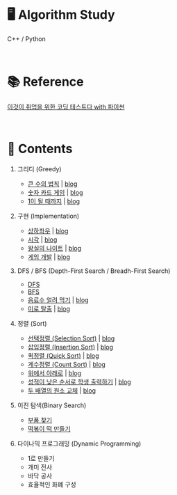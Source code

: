 # 🖥 Algorithm Study
C++ / Python

</br>

# 📚 Reference
[이것이 취업을 위한 코딩 테스트다 with 파이썬](https://www.hanbit.co.kr/store/books/look.php?p_code=B8945183661)

</br>

# 📑 Contents
1. 그리디 (Greedy)
    - [큰 수의 법칙](./Greedy/큰수의법칙(sol1).cpp) | [blog](https://blog.naver.com/hy2je0ng/222212487271)
    - [숫자 카드 게임](./Greedy/숫자카드게임.cpp) | [blog](https://blog.naver.com/hy2je0ng/222213652548)
    - [1이 될 때까지](./Greedy/1이될때까지(sol1).cpp) | [blog](https://blog.naver.com/hy2je0ng/222214291231)

2. 구현 (Implementation)
   - [상하좌우](./Implementation/상하좌우.cpp) | [blog](https://blog.naver.com/hy2je0ng/222220508284)
   - [시각](./Implementation/시각1.cpp) | [blog](https://blog.naver.com/hy2je0ng/222227887126)
   - [왕실의 나이트](./Implementation/왕실의나이트.cpp) | [blog](https://blog.naver.com/hy2je0ng/222230301261)
   - [게임 개발](./Implementation/게임개발.cpp) | [blog](https://blog.naver.com/hy2je0ng/222232331012)

3. DFS / BFS (Depth-First Search / Breadh-First Search)
   - [DFS](./DFS_BFS/DFS.cpp)
   - [BFS](./DFS_BFS/BFS.cpp)
   - [음료수 얼려 먹기](./DFS_BFS/음료수얼려먹기.cpp) | [blog](https://blog.naver.com/hy2je0ng/222261761410)
   - [미로 탈출](./DFS_BFS/미로탈출.cpp) | [blog](https://blog.naver.com/hy2je0ng/222263123761)

4. 정렬 (Sort)
   - [선택정렬 (Selection Sort)](./Sort/SelectionSort.cpp) | [blog](https://blog.naver.com/hy2je0ng/222338744815)
   - [삽입정렬 (Insertion Sort)](./Sort/InsertionSort.cpp) | [blog](https://blog.naver.com/hy2je0ng/222338757804)
   - [퀵정렬 (Quick Sort)](./Sort/QuickSort.cpp) | [blog](https://blog.naver.com/hy2je0ng/222342159113)
   - [계수정렬 (Count Sort)](./Sort/CountSort.cpp) | [blog](https://blog.naver.com/hy2je0ng/222342165031)
   - [위에서 아래로](./Sort/위에서아래로.cpp) | [blog](https://blog.naver.com/hy2je0ng/222342168007)
   - [성적이 낮은 순서로 학생 출력하기](./Sort/성적이낮은순서로학생출력하기.cpp) | [blog](https://blog.naver.com/hy2je0ng/222342168571)
   - [두 배열의 원소 교체](./Sort/두배열의원소교체.cpp) | [blog](https://blog.naver.com/hy2je0ng/222342172414)

5. 이진 탐색(Binary Search)
   - [부품 찾기](./Binary_Search/부품찾기.cpp)
   - [떡볶이 떡 만들기](./Binary_Search/떡볶이떡만들기.cpp)

6. 다이나믹 프로그래밍 (Dynamic Programming)
   - 1로 만들기
   - 개미 전사
   - 바닥 공사
   - 효율적인 화폐 구성
